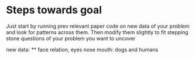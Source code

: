 # Steps towards goal

Just start by running prev relevant paper code on new data of your problem and look for patterns across them. Then modify them slightly to fit stepping stone questions of your problem you want to uncover

new data: ** face relation, eyes nose mouth: dogs and humans
